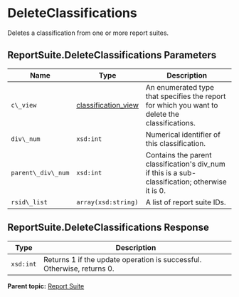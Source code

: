 # DeleteClassifications

Deletes a classification from one or more report suites.

## ReportSuite.DeleteClassifications Parameters

|Name|Type|Description|
|----|----|-----------|
|`c\_view` |[classification\_view](../../data_types/r_classification_view.md#) | An enumerated type that specifies the report for which you want to delete the classifications. |
|`div\_num` |`xsd:int` | Numerical identifier of this classification. |
|`parent\_div\_num` |`xsd:int` | Contains the parent classification's div\_num if this is a sub-classification; otherwise it is 0. |
|`rsid\_list` |`array(xsd:string)` | A list of report suite IDs. |

## ReportSuite.DeleteClassifications Response

| Type | Description |
|--------|---------------|
|`xsd:int` | Returns 1 if the update operation is successful. Otherwise, returns 0. |

**Parent topic:** [Report Suite](../../methods/report_suite/c_api_admin_methods_repsuite.md)

